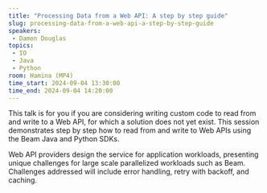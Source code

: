 ```yaml
---
title: "Processing Data from a Web API: A step by step guide"
slug: processing-data-from-a-web-api-a-step-by-step-guide
speakers:
 - Damon Douglas
topics:
 - IO
 - Java
 - Python
room: Hamina (MP4)
time_start: 2024-09-04 13:30:00
time_end: 2024-09-04 14:20:00
---
```


This talk is for you if you are considering writing custom code to read from and write to a Web API, for which a solution does not yet exist. This session demonstrates step by step how to read from and write to Web APIs using the Beam Java and Python SDKs. 

Web API providers design the service for application workloads, presenting unique challenges for large scale parallelized workloads such as Beam. Challenges addressed will include error handling, retry with backoff, and caching.